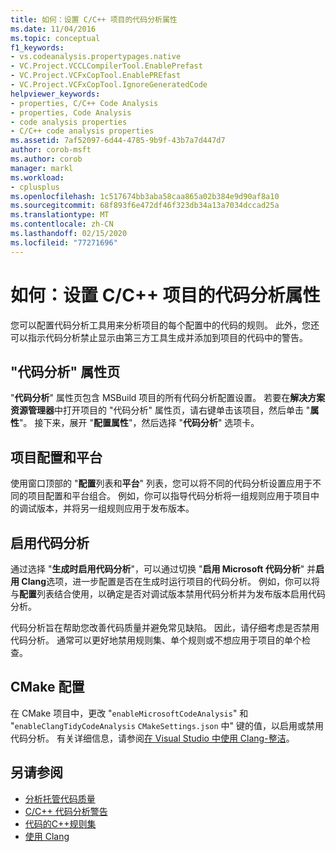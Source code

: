 ```yaml
---
title: 如何：设置 C/C++ 项目的代码分析属性
ms.date: 11/04/2016
ms.topic: conceptual
f1_keywords:
- vs.codeanalysis.propertypages.native
- VC.Project.VCCLCompilerTool.EnablePrefast
- VC.Project.VCFxCopTool.EnablePREfast
- VC.Project.VCFxCopTool.IgnoreGeneratedCode
helpviewer_keywords:
- properties, C/C++ Code Analysis
- properties, Code Analysis
- code analysis properties
- C/C++ code analysis properties
ms.assetid: 7af52097-6d44-4785-9b9f-43b7a7d447d7
author: corob-msft
ms.author: corob
manager: markl
ms.workload:
- cplusplus
ms.openlocfilehash: 1c517674bb3aba58caa865a02b384e9d90af8a10
ms.sourcegitcommit: 68f893f6e472df46f323db34a13a7034dccad25a
ms.translationtype: MT
ms.contentlocale: zh-CN
ms.lasthandoff: 02/15/2020
ms.locfileid: "77271696"
---
```

# <a name="how-to-set-code-analysis-properties-for-cc-projects"></a>如何：设置 C/C++ 项目的代码分析属性

您可以配置代码分析工具用来分析项目的每个配置中的代码的规则。 此外，您还可以指示代码分析禁止显示由第三方工具生成并添加到项目的代码中的警告。

## <a name="code-analysis-property-page"></a>"代码分析" 属性页

"**代码分析**" 属性页包含 MSBuild 项目的所有代码分析配置设置。 若要在**解决方案资源管理器**中打开项目的 "代码分析" 属性页，请右键单击该项目，然后单击 "**属性**"。 接下来，展开 "**配置属性**"，然后选择 "**代码分析**" 选项卡。

## <a name="project-configuration-and-platform"></a>项目配置和平台

使用窗口顶部的 "**配置**列表和**平台**" 列表，您可以将不同的代码分析设置应用于不同的项目配置和平台组合。 例如，你可以指导代码分析将一组规则应用于项目中的调试版本，并将另一组规则应用于发布版本。

## <a name="enabling-code-analysis"></a>启用代码分析

通过选择 "**生成时启用代码分析**"，可以通过切换 "**启用 Microsoft 代码分析**" 并**启用 Clang**选项，进一步配置是否在生成时运行项目的代码分析。 例如，你可以将与**配置**列表结合使用，以确定是否对调试版本禁用代码分析并为发布版本启用代码分析。

代码分析旨在帮助您改善代码质量并避免常见缺陷。 因此，请仔细考虑是否禁用代码分析。 通常可以更好地禁用规则集、单个规则或不想应用于项目的单个检查。

## <a name="cmake-configuration"></a>CMake 配置

在 CMake 项目中，更改 "`enableMicrosoftCodeAnalysis`" 和 "`enableClangTidyCodeAnalysis` `CMakeSettings.json` 中" 键的值，以启用或禁用代码分析。 有关详细信息，请参阅[在 Visual Studio 中使用 Clang-整洁](../code-quality/clang-tidy.md)。

## <a name="see-also"></a>另请参阅

- [分析托管代码质量](../code-quality/code-analysis-for-managed-code-overview.md)
- [C/C++ 代码分析警告](../code-quality/code-analysis-for-c-cpp-warnings.md)
- [代码的C++规则集](../code-quality/using-rule-sets-to-specify-the-cpp-rules-to-run.md)
- [使用 Clang](../code-quality/clang-tidy.md)
